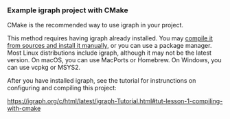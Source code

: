 ### Example igraph project with CMake

CMake is the recommended way to use igraph in your project.

This method requires having igraph already installed. You may [compile it from sources and install it manually][1], or you can use a package manager. Most Linux distributions include igraph, although it may not be the latest version. On macOS, you can use MacPorts or Homebrew. On Windows, you can use vcpkg or MSYS2.

After you have installed igraph, see the tutorial for instrunctions on configuring and compiling this project:

https://igraph.org/c/html/latest/igraph-Tutorial.html#tut-lesson-1-compiling-with-cmake

 [1]: https://igraph.org/c/html/latest/igraph-Installation.html
